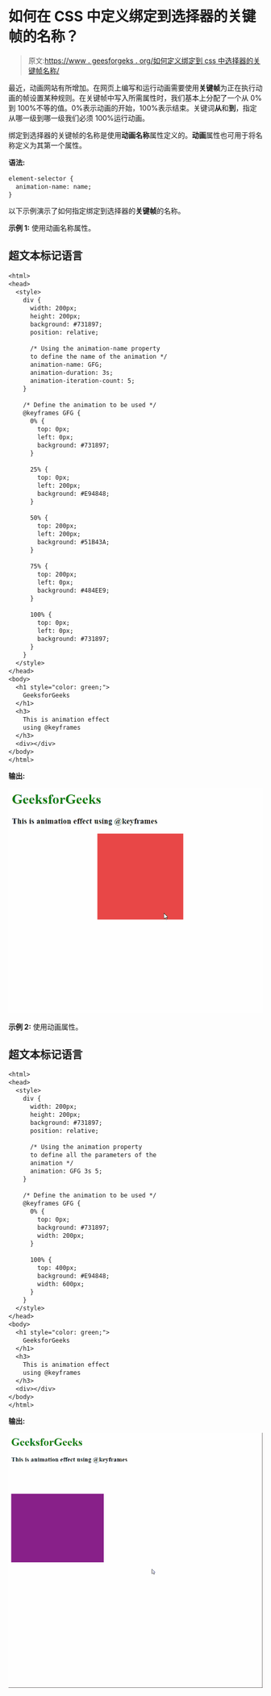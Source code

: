 # 如何在 CSS 中定义绑定到选择器的关键帧的名称？

> 原文:[https://www . geesforgeks . org/如何定义绑定到 css 中选择器的关键帧名称/](https://www.geeksforgeeks.org/how-to-define-the-name-of-the-keyframe-that-binds-to-the-selector-in-css/)

最近，动画网站有所增加。在网页上编写和运行动画需要使用**关键帧**为正在执行动画的帧设置某种规则。在关键帧中写入所需属性时，我们基本上分配了一个从 0%到 100%不等的值。0%表示动画的开始，100%表示结束。关键词**从**和**到**，指定从哪一级到哪一级我们必须 100%运行动画。

绑定到选择器的关键帧的名称是使用**动画名称**属性定义的。**动画**属性也可用于将名称定义为其第一个属性。

**语法:**

```
element-selector {
  animation-name: name;
}
```

以下示例演示了如何指定绑定到选择器的**关键帧**的名称。

**示例 1:** 使用动画名称属性。

## 超文本标记语言

```
<html>
<head>
  <style>
    div {
      width: 200px;
      height: 200px;
      background: #731897;
      position: relative;

      /* Using the animation-name property
      to define the name of the animation */
      animation-name: GFG;
      animation-duration: 3s;
      animation-iteration-count: 5;
    }

    /* Define the animation to be used */
    @keyframes GFG {
      0% {
        top: 0px;
        left: 0px;
        background: #731897;
      }

      25% {
        top: 0px;
        left: 200px;
        background: #E94848;
      }

      50% {
        top: 200px;
        left: 200px;
        background: #51B43A;
      }

      75% {
        top: 200px;
        left: 0px;
        background: #484EE9;
      }

      100% {
        top: 0px;
        left: 0px;
        background: #731897;
      }
    }
  </style>
</head>
<body>
  <h1 style="color: green;">
    GeeksforGeeks
  </h1>
  <h3>
    This is animation effect
    using @keyframes
  </h3>
  <div></div>
</body>
</html>
```

**输出:**

![](img/acc26fd89948b95881ed0c6ea828502a.png)

**示例 2:** 使用动画属性。

## 超文本标记语言

```
<html>
<head>
  <style>
    div {
      width: 200px;
      height: 200px;
      background: #731897;
      position: relative;

      /* Using the animation property
      to define all the parameters of the
      animation */
      animation: GFG 3s 5;
    }

    /* Define the animation to be used */
    @keyframes GFG {
      0% {
        top: 0px;
        background: #731897;
        width: 200px;
      }

      100% {
        top: 400px;
        background: #E94848;
        width: 600px;
      }
    }
  </style>
</head>
<body>
  <h1 style="color: green;">
    GeeksforGeeks
  </h1>
  <h3>
    This is animation effect
    using @keyframes
  </h3>
  <div></div>
</body>
</html>
```

**输出:**

![](img/3efcdefd2e193cd5a7ee17585f146b7f.png)